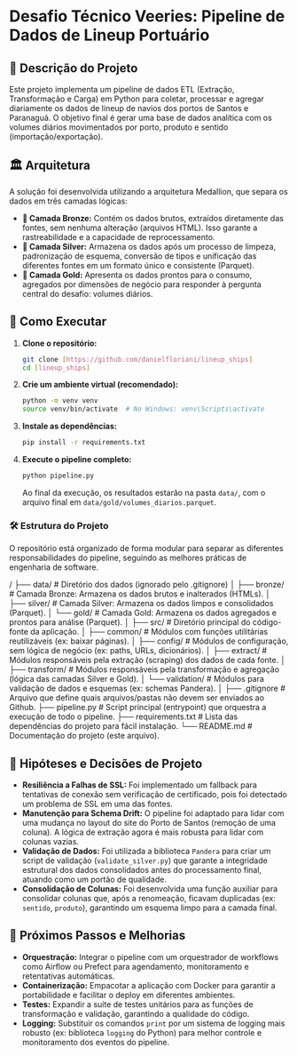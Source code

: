 # Desafio Técnico Veeries: Pipeline de Dados de Lineup Portuário

## 📝 Descrição do Projeto
Este projeto implementa um pipeline de dados ETL (Extração, Transformação e Carga) em Python para coletar, processar e agregar diariamente os dados de lineup de navios dos portos de Santos e Paranaguá. O objetivo final é gerar uma base de dados analítica com os volumes diários movimentados por porto, produto e sentido (importação/exportação).

## 🏛️ Arquitetura
A solução foi desenvolvida utilizando a arquitetura Medallion, que separa os dados em três camadas lógicas:
* **🥉 Camada Bronze:** Contém os dados brutos, extraídos diretamente das fontes, sem nenhuma alteração (arquivos HTML). Isso garante a rastreabilidade e a capacidade de reprocessamento.
* **🥈 Camada Silver:** Armazena os dados após um processo de limpeza, padronização de esquema, conversão de tipos e unificação das diferentes fontes em um formato único e consistente (Parquet).
* **🥇 Camada Gold:** Apresenta os dados prontos para o consumo, agregados por dimensões de negócio para responder à pergunta central do desafio: volumes diários.

## 🚀 Como Executar
1.  **Clone o repositório:**
    ```bash
    git clone [https://github.com/danielfloriani/lineup_ships]
    cd [lineup_ships]
    ```
2.  **Crie um ambiente virtual (recomendado):**
    ```bash
    python -m venv venv
    source venv/bin/activate  # No Windows: venv\Scripts\activate
    ```
3.  **Instale as dependências:**
    ```bash
    pip install -r requirements.txt
    ```
4.  **Execute o pipeline completo:**
    ```bash
    python pipeline.py
    ```
    Ao final da execução, os resultados estarão na pasta `data/`, com o arquivo final em `data/gold/volumes_diarios.parquet`.

### 🛠️ Estrutura do Projeto

O repositório está organizado de forma modular para separar as diferentes responsabilidades do pipeline, seguindo as melhores práticas de engenharia de software.

/
├── data/                   # Diretório dos dados (ignorado pelo .gitignore)
│   ├── bronze/             # Camada Bronze: Armazena os dados brutos e inalterados (HTMLs).
│   ├── silver/             # Camada Silver: Armazena os dados limpos e consolidados (Parquet).
│   └── gold/               # Camada Gold: Armazena os dados agregados e prontos para análise (Parquet).
│
├── src/                    # Diretório principal do código-fonte da aplicação.
│   ├── common/             # Módulos com funções utilitárias reutilizáveis (ex: baixar páginas).
│   ├── config/             # Módulos de configuração, sem lógica de negócio (ex: paths, URLs, dicionários).
│   ├── extract/            # Módulos responsáveis pela extração (scraping) dos dados de cada fonte.
│   ├── transform/          # Módulos responsáveis pela transformação e agregação (lógica das camadas Silver e Gold).
│   └── validation/         # Módulos para validação de dados e esquemas (ex: schemas Pandera).
│
├── .gitignore              # Arquivo que define quais arquivos/pastas não devem ser enviados ao Github.
├── pipeline.py             # Script principal (entrypoint) que orquestra a execução de todo o pipeline.
├── requirements.txt        # Lista das dependências do projeto para fácil instalação.
└── README.md               # Documentação do projeto (este arquivo).

## 🤔 Hipóteses e Decisões de Projeto
* **Resiliência a Falhas de SSL:** Foi implementado um fallback para tentativas de conexão sem verificação de certificado, pois foi detectado um problema de SSL em uma das fontes.
* **Manutenção para Schema Drift:** O pipeline foi adaptado para lidar com uma mudança no layout do site do Porto de Santos (remoção de uma coluna). A lógica de extração agora é mais robusta para lidar com colunas vazias.
* **Validação de Dados:** Foi utilizada a biblioteca `Pandera` para criar um script de validação (`validate_silver.py`) que garante a integridade estrutural dos dados consolidados antes do processamento final, atuando como um portão de qualidade.
* **Consolidação de Colunas:** Foi desenvolvida uma função auxiliar para consolidar colunas que, após a renomeação, ficavam duplicadas (ex: `sentido`, `produto`), garantindo um esquema limpo para a camada final.

## 🔮 Próximos Passos e Melhorias
* **Orquestração:** Integrar o pipeline com um orquestrador de workflows como Airflow ou Prefect para agendamento, monitoramento e retentativas automáticas.
* **Containerização:** Empacotar a aplicação com Docker para garantir a portabilidade e facilitar o deploy em diferentes ambientes.
* **Testes:** Expandir a suíte de testes unitários para as funções de transformação e validação, garantindo a qualidade do código.
* **Logging:** Substituir os comandos `print` por um sistema de logging mais robusto (ex: biblioteca `logging` do Python) para melhor controle e monitoramento dos eventos do pipeline.
